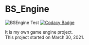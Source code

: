 # BS_Engine

![BSEngine Test](https://github.com/blAs1N/BSEngine/workflows/BSEngine%20Test/badge.svg)
[![Codacy Badge](https://app.codacy.com/project/badge/Grade/1fc8e08bafaa476986f2197e56cd4137)](https://www.codacy.com/gh/blAs1N/BSEngine/dashboard?utm_source=github.com&amp;utm_medium=referral&amp;utm_content=blAs1N/BSEngine&amp;utm_campaign=Badge_Grade)

It is my own game engine project.  
This project started on March 30, 2021.  
